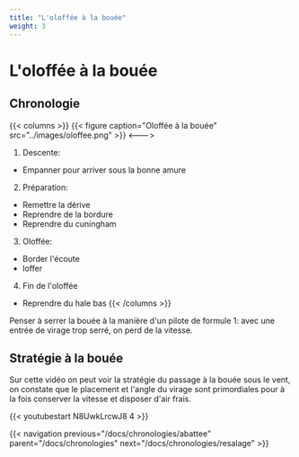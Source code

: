 ```yaml
---
title: "L'oloffée à la bouée"
weight: 3
---
```

# L'oloffée à la bouée

## Chronologie
{{< columns >}}
{{< figure caption="Oloffée à la bouée" src="../images/oloffee.png" >}}
<--->
1. Descente:
* Empanner pour arriver sous la bonne amure
2. Préparation: 
* Remettre la dérive
* Reprendre de la bordure
* Reprendre du cuningham
3. Oloffée:
* Border l'écoute
* loffer 
4. Fin de l'oloffée
* Reprendre du hale bas
{{< /columns >}}

Penser à serrer la bouée à la manière d'un pilote de formule 1: avec une entrée de virage trop serré, on perd de la vitesse.

## Stratégie à la bouée
Sur cette vidéo on peut voir la stratégie du passage à la bouée sous le vent, on constate que le placement et l'angle du virage sont primordiales pour à la fois conserver la vitesse et disposer d'air frais.

{{< youtubestart N8UwkLrcwJ8 4 >}}

{{< navigation previous="/docs/chronologies/abattee" parent="/docs/chronologies" next="/docs/chronologies/resalage" >}}
